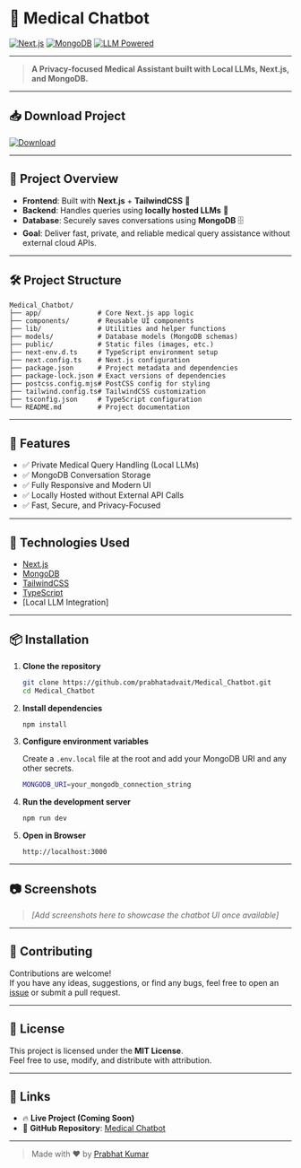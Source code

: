 # 🏥 Medical Chatbot

[![Next.js](https://img.shields.io/badge/Next.js-000000?style=for-the-badge&logo=nextdotjs&logoColor=white)](https://nextjs.org/)
[![MongoDB](https://img.shields.io/badge/MongoDB-4EA94B?style=for-the-badge&logo=mongodb&logoColor=white)](https://www.mongodb.com/)
[![LLM Powered](https://img.shields.io/badge/LLM-Powered-blueviolet?style=for-the-badge)](#)

---

> **A Privacy-focused Medical Assistant built with Local LLMs, Next.js, and MongoDB.**

---

## 📥 Download Project

[![Download](https://img.shields.io/badge/Download-Project-blue?style=for-the-badge&logo=github)](https://github.com/prabhatadvait/Medical_Chatbot/archive/refs/heads/main.zip)

---

## 🚀 Project Overview

- **Frontend**: Built with **Next.js** + **TailwindCSS** 🚀
- **Backend**: Handles queries using **locally hosted LLMs** 🧠
- **Database**: Securely saves conversations using **MongoDB** 🗄️
- **Goal**: Deliver fast, private, and reliable medical query assistance without external cloud APIs.

---

## 🛠️ Project Structure

```
Medical_Chatbot/
├── app/              # Core Next.js app logic
├── components/       # Reusable UI components
├── lib/              # Utilities and helper functions
├── models/           # Database models (MongoDB schemas)
├── public/           # Static files (images, etc.)
├── next-env.d.ts     # TypeScript environment setup
├── next.config.ts    # Next.js configuration
├── package.json      # Project metadata and dependencies
├── package-lock.json # Exact versions of dependencies
├── postcss.config.mjs# PostCSS config for styling
├── tailwind.config.ts# TailwindCSS customization
├── tsconfig.json     # TypeScript configuration
└── README.md         # Project documentation
```

---

## 🌟 Features

- ✅ Private Medical Query Handling (Local LLMs)
- ✅ MongoDB Conversation Storage
- ✅ Fully Responsive and Modern UI
- ✅ Locally Hosted without External API Calls
- ✅ Fast, Secure, and Privacy-Focused

---

## 🧩 Technologies Used

- [Next.js](https://nextjs.org/)
- [MongoDB](https://www.mongodb.com/)
- [TailwindCSS](https://tailwindcss.com/)
- [TypeScript](https://www.typescriptlang.org/)
- [Local LLM Integration]

---

## 📦 Installation

1. **Clone the repository**
   ```bash
   git clone https://github.com/prabhatadvait/Medical_Chatbot.git
   cd Medical_Chatbot
   ```

2. **Install dependencies**
   ```bash
   npm install
   ```

3. **Configure environment variables**

   Create a `.env.local` file at the root and add your MongoDB URI and any other secrets.

   ```bash
   MONGODB_URI=your_mongodb_connection_string
   ```

4. **Run the development server**
   ```bash
   npm run dev
   ```

5. **Open in Browser**
   ```
   http://localhost:3000
   ```

---

## 📷 Screenshots

> _[Add screenshots here to showcase the chatbot UI once available]_

---

## 🤝 Contributing

Contributions are welcome!  
If you have any ideas, suggestions, or find any bugs, feel free to open an [issue](https://github.com/prabhatadvait/Medical_Chatbot/issues) or submit a pull request.

---

## 📜 License

This project is licensed under the **MIT License**.  
Feel free to use, modify, and distribute with attribution.

---

## 🔗 Links

- 🔥 **Live Project (Coming Soon)**
- 📂 **GitHub Repository**: [Medical Chatbot](https://github.com/prabhatadvait/Medical_Chatbot)

---

> Made with ❤️ by [Prabhat Kumar](https://github.com/prabhatadvait)

